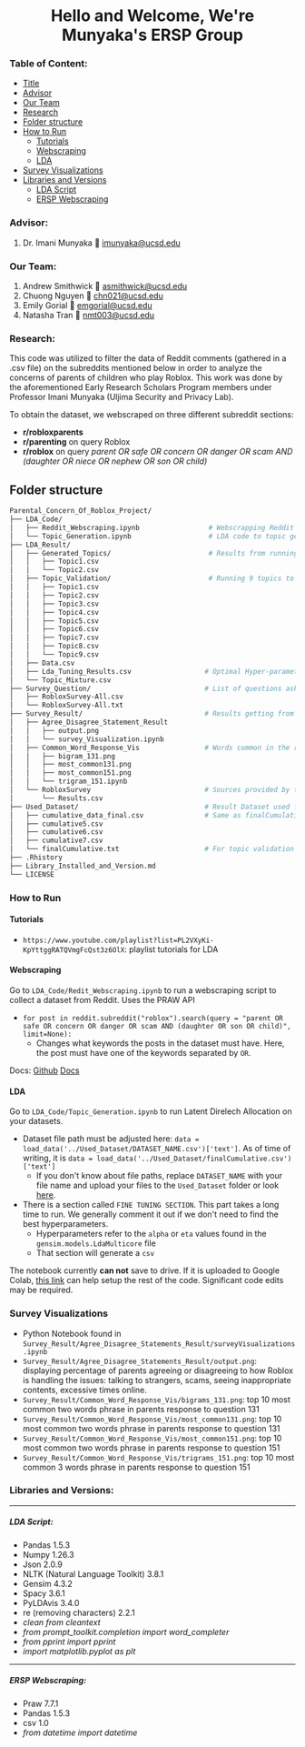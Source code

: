<h1 style="text-align: center;">Hello and Welcome, We're Munyaka's ERSP Group</h1> 

### Table of Content:
- [Title](https://github.com/Munyaka-ERSP/LDA_Analysis?tab=readme-ov-file#hello-and-welcome-were-ersp-munyakas-group)
- [Advisor](https://github.com/Munyaka-ERSP/LDA_Analysis?tab=readme-ov-file#advisor)
- [Our Team](https://github.com/Munyaka-ERSP/LDA_Analysis?tab=readme-ov-file#our-team-consists-of)
- [Research](https://github.com/Munyaka-ERSP/LDA_Analysis?tab=readme-ov-file#research)
- [Folder structure](https://github.com/Munyaka-ERSP/LDA_Analysis?tab=readme-ov-file#folder-structure)
- [How to Run](https://github.com/Munyaka-ERSP/LDA_Analysis?tab=readme-ov-file#how-to-run)
  - [Tutorials](https://github.com/Munyaka-ERSP/LDA_Analysis?tab=readme-ov-file#tutorials)
  - [Webscraping](https://github.com/Munyaka-ERSP/LDA_Analysis?tab=readme-ov-file#webscraping)
  - [LDA](https://github.com/Munyaka-ERSP/LDA_Analysis?tab=readme-ov-file#lda)
- [Survey Visualizations](https://github.com/Munyaka-ERSP/LDA_Analysis?tab=readme-ov-file#survey-visualizations)
- [Libraries and Versions](https://github.com/Munyaka-ERSP/LDA_Analysis?tab=readme-ov-file#libraries-and-versions)
  - [LDA Script](https://github.com/Munyaka-ERSP/LDA_Analysis?tab=readme-ov-file#lda-script)
  - [ERSP Webscraping](https://github.com/Munyaka-ERSP/LDA_Analysis?tab=readme-ov-file#ersp-webscraping)

### Advisor:
1. Dr. Imani Munyaka :email: imunyaka@ucsd.edu

### Our Team:
1. Andrew Smithwick  :email: asmithwick@ucsd.edu
1. Chuong Nguyen :email: chn021@ucsd.edu
1. Emily Gorial  :email: emgorial@ucsd.edu
1. Natasha Tran  :email: nmt003@ucsd.edu

### Research:

This code was utilized to filter the data of Reddit comments (gathered in a .csv file) on the subreddits mentioned below in order to analyze the concerns of parents of children who play Roblox. This work was done by the aforementioned Early Research Scholars Program members under Professor Imani Munyaka (Uljima Security and Privacy Lab).

To obtain the dataset, we webscraped on three different subreddit sections:

- **r/robloxparents** 
- **r/parenting** on query Roblox
- **r/roblox** on query *parent OR safe OR concern OR danger OR scam AND (daughter OR niece OR nephew OR son OR child)*

## Folder structure

```bash
Parental_Concern_Of_Roblox_Project/
├── LDA_Code/
│   ├── Reddit_Webscraping.ipynb                 # Webscrapping Reddit on post related to Roblox
│   └── Topic_Generation.ipynb                   # LDA code to topic generation
├── LDA_Result/                             
│   ├── Generated_Topics/                        # Results from running LDA
│   │   ├── Topic1.csv                           
│   │   └── Topic2.csv
│   ├── Topic_Validation/                        # Running 9 topics to validate the Theme via manual comparisons
│   │   ├── Topic1.csv
│   │   ├── Topic2.csv
│   │   ├── Topic3.csv
│   │   ├── Topic4.csv
│   │   ├── Topic5.csv
│   │   ├── Topic6.csv
│   │   ├── Topic7.csv
│   │   ├── Topic8.csv
│   │   └── Topic9.csv
│   ├── Data.csv
│   ├── Lda_Tuning_Results.csv                  # Optimal Hyper-parameter for LDA 2 Topic Results
│   └── Topic_Mixture.csv
├── Survey_Question/                            # List of questions asked in the Survey
│   ├── RobloxSurvey-All.csv
│   └── RobloxSurvey-All.txt
├── Survey_Result/                              # Results getting from the Survey 
│   ├── Agree_Disagree_Statement_Result
│   │   ├── output.png
│   │   └── survey_Visualization.ipynb
│   ├── Common_Word_Response_Vis                # Words common in the responses for questions 131 and 151 of the Survey
│   │   ├── bigram_131.png
│   │   ├── most_common131.png
│   │   ├── most_common151.png
│   │   └── trigram_151.ipynb
│   └── RobloxSurvey                            # Sources provided by the people to solve the issues
│       └── Results.csv
├── Used_Dataset/                               # Result Dataset used for LDA Analysis. One of cumulative 5/6/7 was used to generate 2 topics
│   ├── cumulative_data_final.csv               # Same as finalCumulative.txt, but also includes user IDS
│   ├── cumulative5.csv
│   ├── cumulative6.csv
│   ├── cumulative7.csv                         
│   └── finalCumulative.txt                     # For topic validation
├── .Rhistory                             
├── Library_Installed_and_Version.md
└── LICENSE
```

### How to Run

#### Tutorials
- `https://www.youtube.com/playlist?list=PL2VXyKi-KpYttggRATQVmgFcQst3z6OlX`: playlist tutorials for LDA

#### Webscraping

Go to `LDA_Code/Redit_Webscraping.ipynb` to run a webscraping script to collect a dataset from Reddit. Uses the PRAW API
- `for post in reddit.subreddit("roblox").search(query = "parent OR safe OR concern OR danger OR scam AND (daughter OR son OR child)", limit=None):`
    - Changes what keywords the posts in the dataset must have. Here, the post must have one of the keywords separated by `OR`.

Docs:
[Github](https://github.com/praw-dev/praw)
[Docs](https://praw.readthedocs.io/en/stable/)

#### LDA

Go to `LDA_Code/Topic_Generation.ipynb` to run Latent Direlech Allocation on your datasets.
- Dataset file path must be adjusted here: `data = load_data('../Used_Dataset/DATASET_NAME.csv')['text']`. As of time of writing, it is `data = load_data('../Used_Dataset/finalCumulative.csv')['text']`
    - If you don't know about file paths, replace `DATASET_NAME` with your file name and upload your files to the `Used_Dataset` folder or look [here](https://www.pythoncheatsheet.org/cheatsheet/file-directory-path).
- There is a section called `FINE TUNING SECTION`. This part takes a long time to run. We generally comment it out if we don't need to find the best hyperparameters. 
    - Hyperparameters refer to the `alpha` or `eta` values found in the `gensim.models.LdaMulticore` file
    - That section will generate a `csv`

The notebook currently **can not** save to drive. If it is uploaded to Google Colab, [this link](https://colab.research.google.com/notebooks/io.ipynb) can help setup the rest of the code. Significant code edits may be required.

### Survey Visualizations
- Python Notebook found in `Survey_Result/Agree_Disagree_Statements_Result/surveyVisualizations.ipynb`
- `Survey_Result/Agree_Disagree_Statements_Result/output.png`: displaying percentage of parents agreeing or disagreeing to how Roblox is handling the issues: talking to strangers, scams, seeing inappropriate contents, excessive times online. 
- `Survey_Result/Common_Word_Response_Vis/bigrams_131.png`: top 10 most common two words phrase in parents response to question 131
- `Survey_Result/Common_Word_Response_Vis/most_common131.png`: top 10 most common two words phrase in parents response
to question 131
- `Survey_Result/Common_Word_Response_Vis/most_common151.png`: top 10 most common two words phrase in parents response to question 151
- `Survey_Result/Common_Word_Response_Vis/trigrams_151.png`: top 10 most common 3 words phrase in parents response to question 151


### Libraries and Versions:
---
##### LDA Script:
- Pandas 1.5.3
- Numpy 1.26.3
- Json 2.0.9
- NLTK (Natural Language Toolkit) 3.8.1
- Gensim 4.3.2
- Spacy 3.6.1
- PyLDAvis 3.4.0
- re (removing characters) 2.2.1
- *clean from cleantext*
- *from prompt_toolkit.completion import word_completer*
- *from pprint import pprint*
- *import matplotlib.pyplot as plt*
---

##### ERSP Webscraping:
- Praw 7.7.1
- Pandas 1.5.3
- csv 1.0
- *from datetime import datetime*
